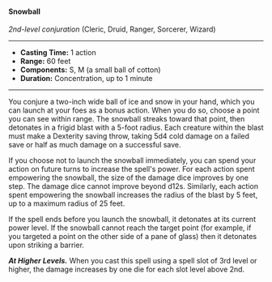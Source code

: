 #### Snowball
*2nd-level conjuration* (Cleric, Druid, Ranger, Sorcerer, Wizard)
___
- **Casting Time:** 1 action
- **Range:** 60 feet
- **Components:** S, M (a small ball of cotton)
- **Duration:** Concentration, up to 1 minute
---
You conjure a two-inch wide ball of ice and snow in your hand, which you can launch at your foes as a bonus action. When you do so, choose a point you can see within range. The snowball streaks toward that point, then detonates in a frigid blast with a 5-foot radius. Each creature within the blast must make a Dexterity saving throw, taking 5d4 cold damage on a failed save or half as much damage on a successful save.

If you choose not to launch the snowball immediately, you can spend your action on future turns to increase the spell's power. For each action spent empowering the snowball, the size of the damage dice improves by one step. The damage dice cannot improve beyond d12s. Similarly, each action spent empowering the snowball increases the radius of the blast by 5 feet, up to a maximum radius of 25 feet.

If the spell ends before you launch the snowball, it detonates at its current power level. If the snowball cannot reach the target point (for example, if you targeted a point on the other side of a pane of glass) then it detonates upon striking a barrier.

***At Higher Levels.*** When you cast this spell using a spell slot of 3rd level or higher, the damage increases by one die for each slot level above 2nd.

